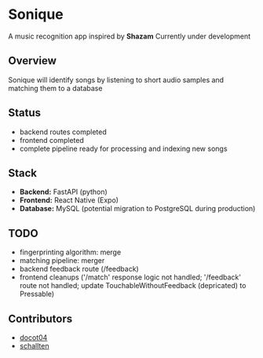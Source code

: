 # Sonique

A music recognition app inspired by **Shazam**
Currently under development

## Overview

Sonique will identify songs by listening to short audio samples and matching them to a database

## Status

- backend routes completed
- frontend completed
- complete pipeline ready for processing and indexing new songs

## Stack

- **Backend:** FastAPI (python)
- **Frontend:** React Native (Expo)
- **Database:** MySQL (potential migration to PostgreSQL during production)

## TODO

- fingerprinting algorithm: merge
- matching pipeline: merger
- backend feedback route (/feedback)
- frontend cleanups ('/match' response logic not handled; '/feedback' route not handled; update TouchableWithoutFeedback (depricated) to Pressable)

## Contributors

- [docot04](https://github.com/docot04)
- [schallten](https://github.com/schallten)
